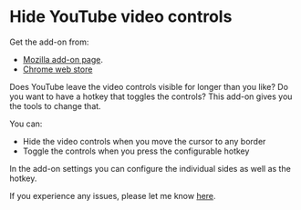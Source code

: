 # Hide YouTube video controls

Get the add-on from:
- [Mozilla add-on page](https://addons.mozilla.org/de/firefox/addon/hide-youtube-controls/).
- [Chrome web store](https://chrome.google.com/webstore/detail/hide-youtube-fullscreen-c/akkdefghgcakdgkmakeajmijjhlcofmk)

Does YouTube leave the video controls visible for longer than you like? Do you want to have a hotkey that toggles the controls?
This add-on gives you the tools to change that.

You can:
- Hide the video controls when you move the cursor to any border
- Toggle the controls when you press the configurable hotkey

In the add-on settings you can configure the individual sides as well as the hotkey.

If you experience any issues, please let me know [here](https://github.com/nralbrecht/youtube-hide-controls/issues).
